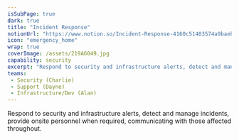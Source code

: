 ```yaml
---
isSubPage: true
dark: true
title: "Incident Response"
notionUrl: "https://www.notion.so/Incident-Response-4160c51403574a9baebc4c575a70a409"
icon: "emergency_home"
wrap: true
coverImage: /assets/219A6049.jpg
capability: security
excerpt: "Respond to security and infrastructure alerts, detect and manage incidents, provide onsite personnel when required, communicating with those affected throughout."
teams: 
 - Security (Charlie)
 - Support (Dayne)
 - Infrastructure/Dev (Alan)
---
```


Respond to security and infrastructure alerts, detect and manage incidents, provide onsite personnel when required, communicating with those affected throughout.